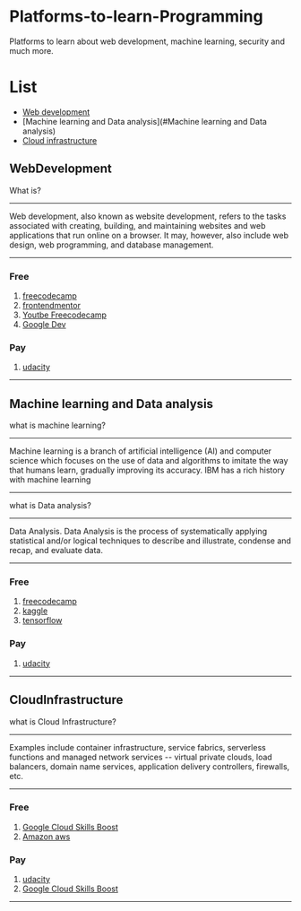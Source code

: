 # Platforms-to-learn-Programming
Platforms to learn about web development, machine learning, security and much more.

# List
* [Web development](#WebDevelopment)
* [Machine learning and Data analysis](#Machine learning and Data analysis)
* [Cloud infrastructure](#CloudInfrastructure)

## WebDevelopment

What is?
***
Web development, also known as website development, refers to the tasks associated with creating, building, and maintaining websites and web applications that run online on a browser. It may, however, also include web design, web programming, and database management.
***

### Free
  1. [freecodecamp](https://www.freecodecamp.org/)
  2. [frontendmentor](https://www.frontendmentor.io/)
  3. [Youtbe Freecodecamp](https://www.youtube.com/c/Freecodecamp)
  4. [Google Dev](https://web.dev/)

### Pay
  1. [udacity](https://www.udacity.com/)
  
-----


## Machine learning and Data analysis

what is machine learning?
***
Machine learning is a branch of artificial intelligence (AI) and computer science which focuses on the use of data and algorithms to imitate the way that humans learn, gradually improving its accuracy. IBM has a rich history with machine learning
***

what is Data analysis?
***
Data Analysis. Data Analysis is the process of systematically applying statistical and/or logical techniques to describe and illustrate, condense and recap, and evaluate data.
***


### Free
  1. [freecodecamp](https://www.freecodecamp.org/)
  2. [kaggle](https://www.kaggle.com/)
  3. [tensorflow](https://www.tensorflow.org/)

### Pay
  1. [udacity](https://www.udacity.com/)
  
----
  

## CloudInfrastructure

what is Cloud Infrastructure?
***
Examples include container infrastructure, service fabrics, serverless functions and managed network services -- virtual private clouds, load balancers, domain name services, application delivery controllers, firewalls, etc.
***


### Free
  1. [Google Cloud Skills Boost](https://www.cloudskillsboost.google/)
  2. [Amazon aws](https://aws.amazon.com/es/getting-started/?nc2=h_ql_le)


### Pay
  1. [udacity](https://www.udacity.com/)
  2. [Google Cloud Skills Boost](https://www.cloudskillsboost.google/)
  
----
